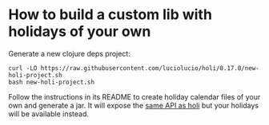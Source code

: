 # How to build a custom lib with holidays of your own

Generate a new clojure deps project:

```
curl -LO https://raw.githubusercontent.com/luciolucio/holi/0.17.0/new-holi-project.sh
bash new-holi-project.sh
```

Follow the instructions in its README to create holiday calendar files of your own and generate
a jar. It will expose the [same API as holi](https://cljdoc.org/d/io.github.luciolucio/holi/0.17.0/api/luciolucio.holi)
but your holidays will be available instead.
